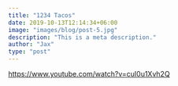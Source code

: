 ```yaml
---
title: "1234 Tacos"
date: 2019-10-13T12:14:34+06:00
image: "images/blog/post-5.jpg"
description: "This is a meta description."
author: "Jax"
type: "post"
---
```


https://www.youtube.com/watch?v=cuI0u1Xvh2Q

